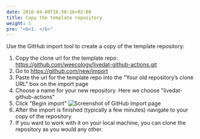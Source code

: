 ```yaml
---
date: 2016-04-09T16:50:16+02:00
title: Copy the template repository
weight: 1
pre: "<b>1. </b>"
---
```


Use the GitHub import tool to create a copy of the template repository:

1. Copy the clone url for the template repo: https://github.com/weecology/livedat-github-actions.git
2. Go to https://github.com/new/import
3. Paste the url for the template repo into the "Your old repository’s clone
   URL" box on the import page
4. Choose a name for your new repository. Here we choose "livedat-github-actions"
5. Click "Begin import"
  ![Screenshot of GitHub import page](/screenshots/github_actions-github_import.png)
6. After the import is finished (typically a few minutes) navigate to your copy
   of the repository
7. If you want to work with it on your local machine, you can clone the repository as you would any other.
